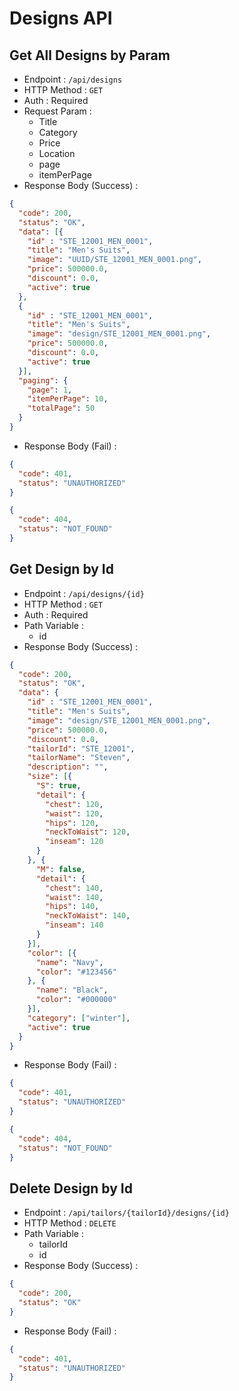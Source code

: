 # Designs API

## Get All Designs by Param

+ Endpoint : ``/api/designs``
+ HTTP Method : `GET`
+ Auth : Required
+ Request Param :
  + Title
  + Category
  + Price
  + Location
  + page
  + itemPerPage
+ Response Body (Success) :

```json
{
  "code": 200,
  "status": "OK",
  "data": [{
    "id" : "STE_12001_MEN_0001",
    "title": "Men's Suits",
    "image": "UUID/STE_12001_MEN_0001.png",
    "price": 500000.0,
    "discount": 0.0,
    "active": true
  },
  {
    "id" : "STE_12001_MEN_0001",
    "title": "Men's Suits",
    "image": "design/STE_12001_MEN_0001.png",
    "price": 500000.0,
    "discount": 0.0,
    "active": true
  }],
  "paging": {
    "page": 1,
    "itemPerPage": 10,
    "totalPage": 50
  }
}
```

+ Response Body (Fail) :

```json
{
  "code": 401,
  "status": "UNAUTHORIZED"
}
```

```json
{
  "code": 404,
  "status": "NOT_FOUND"
}
```

## Get Design by Id

+ Endpoint : ``/api/designs/{id}``
+ HTTP Method : `GET`
+ Auth : Required
+ Path Variable :
  + id
+ Response Body (Success) :

```json
{
  "code": 200,
  "status": "OK",
  "data": {
    "id" : "STE_12001_MEN_0001",
    "title": "Men's Suits",
    "image": "design/STE_12001_MEN_0001.png",
    "price": 500000.0,
    "discount": 0.0,
    "tailorId": "STE_12001",
    "tailorName": "Steven",
    "description": "",
    "size": [{
      "S": true,
      "detail": {
        "chest": 120,
        "waist": 120,
        "hips": 120,
        "neckToWaist": 120,
        "inseam": 120
      }
    }, {
      "M": false,
      "detail": {
        "chest": 140,
        "waist": 140,
        "hips": 140,
        "neckToWaist": 140,
        "inseam": 140
      }
    }],
    "color": [{
      "name": "Navy",
      "color": "#123456"
    }, {
      "name": "Black",
      "color": "#000000"
    }],
    "category": ["winter"],
    "active": true
  }
}
```

+ Response Body (Fail) :

```json
{
  "code": 401,
  "status": "UNAUTHORIZED"
}
```

```json
{
  "code": 404,
  "status": "NOT_FOUND"
}
```

## Delete Design by Id

+ Endpoint : ``/api/tailors/{tailorId}/designs/{id}``
+ HTTP Method : `DELETE`
+ Path Variable :
  + tailorId
  + id
+ Response Body (Success) :

```json
{
  "code": 200,
  "status": "OK"
}
```

+ Response Body (Fail) :

```json
{
  "code": 401,
  "status": "UNAUTHORIZED"
}
```
